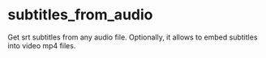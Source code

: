 # subtitles_from_audio
Get srt subtitles from any audio file.
Optionally, it allows to embed subtitles into video mp4 files.

